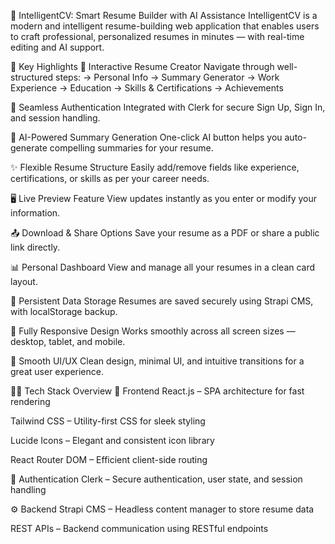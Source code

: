 🧠 IntelligentCV: Smart Resume Builder with AI Assistance
IntelligentCV is a modern and intelligent resume-building web application that enables users to craft professional, personalized resumes in minutes — with real-time editing and AI support.

🚀 Key Highlights
🧾 Interactive Resume Creator
Navigate through well-structured steps:
→ Personal Info
→ Summary Generator
→ Work Experience
→ Education
→ Skills & Certifications
→ Achievements

🔐 Seamless Authentication
Integrated with Clerk for secure Sign Up, Sign In, and session handling.

🤖 AI-Powered Summary Generation
One-click AI button helps you auto-generate compelling summaries for your resume.

✨ Flexible Resume Structure
Easily add/remove fields like experience, certifications, or skills as per your career needs.

🖥️ Live Preview Feature
View updates instantly as you enter or modify your information.

📤 Download & Share Options
Save your resume as a PDF or share a public link directly.

📊 Personal Dashboard
View and manage all your resumes in a clean card layout.

💾 Persistent Data Storage
Resumes are saved securely using Strapi CMS, with localStorage backup.

📱 Fully Responsive Design
Works smoothly across all screen sizes — desktop, tablet, and mobile.

💫 Smooth UI/UX
Clean design, minimal UI, and intuitive transitions for a great user experience.

🧑‍💻 Tech Stack Overview
🔧 Frontend
React.js – SPA architecture for fast rendering

Tailwind CSS – Utility-first CSS for sleek styling

Lucide Icons – Elegant and consistent icon library

React Router DOM – Efficient client-side routing

🔐 Authentication
Clerk – Secure authentication, user state, and session handling

⚙️ Backend
Strapi CMS – Headless content manager to store resume data

REST APIs – Backend communication using RESTful endpoints

